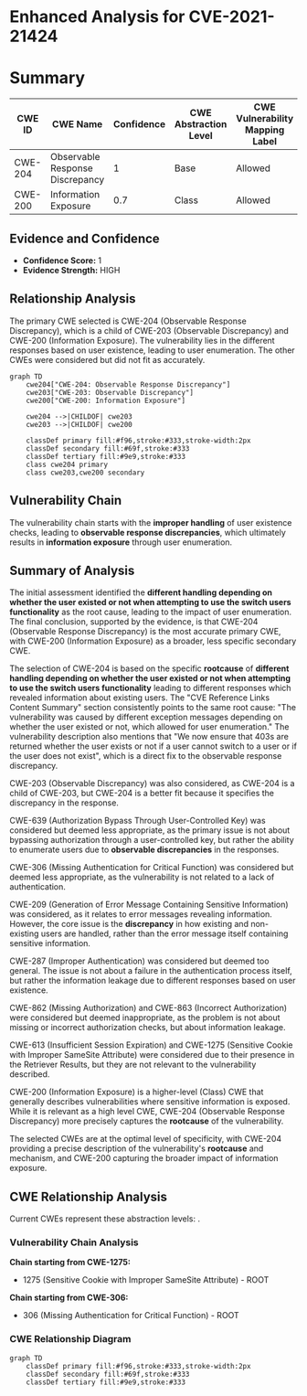 # Enhanced Analysis for CVE-2021-21424

# Summary

| CWE ID | CWE Name | Confidence | CWE Abstraction Level | CWE Vulnerability Mapping Label | CWE-Vulnerability Mapping Notes |
|---|---|---|---|---|---|
| CWE-204 | Observable Response Discrepancy | 1 | Base | Allowed | Primary CWE |
| CWE-200 | Information Exposure | 0.7 | Class | Allowed | Secondary Candidate |

## Evidence and Confidence

*   **Confidence Score:** 1
*   **Evidence Strength:** HIGH

## Relationship Analysis
The primary CWE selected is CWE-204 (Observable Response Discrepancy), which is a child of CWE-203 (Observable Discrepancy) and CWE-200 (Information Exposure). The vulnerability lies in the different responses based on user existence, leading to user enumeration.
The other CWEs were considered but did not fit as accurately.

```mermaid
graph TD
    cwe204["CWE-204: Observable Response Discrepancy"]
    cwe203["CWE-203: Observable Discrepancy"]
    cwe200["CWE-200: Information Exposure"]
    
    cwe204 -->|CHILDOF| cwe203
    cwe203 -->|CHILDOF| cwe200
    
    classDef primary fill:#f96,stroke:#333,stroke-width:2px
    classDef secondary fill:#69f,stroke:#333
    classDef tertiary fill:#9e9,stroke:#333
    class cwe204 primary
    class cwe203,cwe200 secondary
```

## Vulnerability Chain
The vulnerability chain starts with the **improper handling** of user existence checks, leading to **observable response discrepancies**, which ultimately results in **information exposure** through user enumeration.

## Summary of Analysis
The initial assessment identified the **different handling depending on whether the user existed or not when attempting to use the switch users functionality** as the root cause, leading to the impact of user enumeration. The final conclusion, supported by the evidence, is that CWE-204 (Observable Response Discrepancy) is the most accurate primary CWE, with CWE-200 (Information Exposure) as a broader, less specific secondary CWE.

The selection of CWE-204 is based on the specific **rootcause** of **different handling depending on whether the user existed or not when attempting to use the switch users functionality** leading to different responses which revealed information about existing users. The "CVE Reference Links Content Summary" section consistently points to the same root cause: "The vulnerability was caused by different exception messages depending on whether the user existed or not, which allowed for user enumeration." The vulnerability description also mentions that "We now ensure that 403s are returned whether the user exists or not if a user cannot switch to a user or if the user does not exist", which is a direct fix to the observable response discrepancy.

CWE-203 (Observable Discrepancy) was also considered, as CWE-204 is a child of CWE-203, but CWE-204 is a better fit because it specifies the discrepancy in the response.

CWE-639 (Authorization Bypass Through User-Controlled Key) was considered but deemed less appropriate, as the primary issue is not about bypassing authorization through a user-controlled key, but rather the ability to enumerate users due to **observable discrepancies** in the responses.

CWE-306 (Missing Authentication for Critical Function) was considered but deemed less appropriate, as the vulnerability is not related to a lack of authentication.

CWE-209 (Generation of Error Message Containing Sensitive Information) was considered, as it relates to error messages revealing information. However, the core issue is the **discrepancy** in how existing and non-existing users are handled, rather than the error message itself containing sensitive information.

CWE-287 (Improper Authentication) was considered but deemed too general. The issue is not about a failure in the authentication process itself, but rather the information leakage due to different responses based on user existence.

CWE-862 (Missing Authorization) and CWE-863 (Incorrect Authorization) were considered but deemed inappropriate, as the problem is not about missing or incorrect authorization checks, but about information leakage.

CWE-613 (Insufficient Session Expiration) and CWE-1275 (Sensitive Cookie with Improper SameSite Attribute) were considered due to their presence in the Retriever Results, but they are not relevant to the vulnerability described.

CWE-200 (Information Exposure) is a higher-level (Class) CWE that generally describes vulnerabilities where sensitive information is exposed. While it is relevant as a high level CWE, CWE-204 (Observable Response Discrepancy) more precisely captures the **rootcause** of the vulnerability.

The selected CWEs are at the optimal level of specificity, with CWE-204 providing a precise description of the vulnerability's **rootcause** and mechanism, and CWE-200 capturing the broader impact of information exposure.


## CWE Relationship Analysis

Current CWEs represent these abstraction levels: .


### Vulnerability Chain Analysis

**Chain starting from CWE-1275:**
- 1275 (Sensitive Cookie with Improper SameSite Attribute) - ROOT


**Chain starting from CWE-306:**
- 306 (Missing Authentication for Critical Function) - ROOT



### CWE Relationship Diagram

```mermaid
graph TD
    classDef primary fill:#f96,stroke:#333,stroke-width:2px
    classDef secondary fill:#69f,stroke:#333
    classDef tertiary fill:#9e9,stroke:#333
```